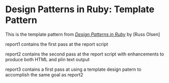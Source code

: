 # Design Patterns in Ruby: Template Pattern

This is the template pattern from [*Design Patterns in Ruby*](http://www.designpatternsinruby.com/) by [Russ Olsen]


report1 contains the first pass at the report script
 

report2 contains the second pass at the report script
        with enhancements to produce both HTML and 
        plin text output


report3 contains a first pass at using a template 
        design patern to accomplish the same goal as
        report2
